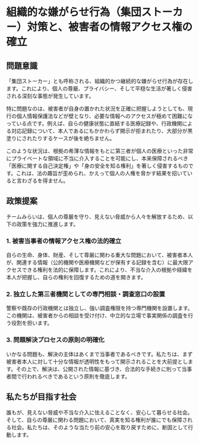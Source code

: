 # 組織的な嫌がらせ行為（集団ストーカー）対策と、被害者の情報アクセス権の確立

## 問題意識

「集団ストーカー」とも呼称される、組織的かつ継続的な嫌がらせ行為が存在します。これにより、個人の尊厳、プライバシー、そして平穏な生活が著しく侵害される深刻な事態が発生しています。

特に問題なのは、被害者が自身の置かれた状況を正確に把握しようとしても、現行の個人情報保護法などが壁となり、必要な情報へのアクセスが極めて困難になっている点です。例えば、自らの健康状態に直結する医療記録や、行政機関による対応記録について、本人であるにもかかわらず開示が拒まれたり、大部分が黒塗りにされたりするケースが後を絶ちません。

このような状況は、根拠の希薄な情報をもとに第三者が個人の医療といった非常にプライベートな領域に不当に介入することを可能にし、本来保障されるべき「医療に関する自己決定権」や「身の安全を知る権利」を著しく侵害するものです。これは、法の趣旨が歪められ、かえって個人の人権を脅かす結果を招いていると言わざるを得ません。

## 政策提案

チームみらいは、個人の尊厳を守り、見えない脅威から人々を解放するため、以下の政策を強力に推進します。

### 1. 被害当事者の情報アクセス権の法的確立

自らの生命、身体、財産、そして尊厳に関わる重大な問題において、被害者本人が、関連する情報（公的機関や医療機関などが保有する記録を含む）に最大限アクセスできる権利を法的に保障します。これにより、不当な介入の根拠や経緯を本人が把握し、自らの権利を回復するための道を開きます。

### 2. 独立した第三者機関としての専門相談・調査窓口の設置

警察や既存の行政機関とは独立し、強い調査権限を持つ専門機関を設置します。この機関は、被害者からの相談を受け付け、中立的な立場で事実関係の調査を行う役割を担います。

### 3. 問題解決プロセスの原則の明確化

いかなる問題も、解決の主体はあくまで当事者であるべきです。私たちは、まず被害者本人に対して十分な情報が透明性をもって開示されることを大前提とします。その上で、解決は、公開された情報に基づき、合法的な手続きに則って当事者間で行われるべきであるという原則を徹底します。

## 私たちが目指す社会

誰もが、見えない脅威や不当な介入に怯えることなく、安心して暮らせる社会。そして、自らの尊厳に関わる問題において、真実を知る権利が誰にでも保障される社会。私たちは、そのような当たり前の安心を取り戻すために、断固として行動します。
